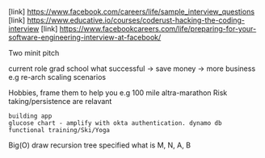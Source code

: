 [link] https://www.facebook.com/careers/life/sample_interview_questions
[link] https://www.educative.io/courses/coderust-hacking-the-coding-interview
[link] https://www.facebookcareers.com/life/preparing-for-your-software-engineering-interview-at-facebook/

Two minit pitch


current role
grad school
what successful -> save money -> more business
    e.g
        re-arch
        scaling
    scenarios 

Hobbies, frame them to help you
    e.g 100 mile altra-marathon
    Risk taking/persistence are relavant


    building app
    glucose chart - amplify with okta authentication. dynamo db
    functional training/Ski/Yoga

Big(O)
    draw recursion tree
    specified what is M, N, A, B